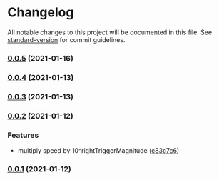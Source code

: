 # Changelog

All notable changes to this project will be documented in this file. See [standard-version](https://github.com/conventional-changelog/standard-version) for commit guidelines.

### [0.0.5](https://github.com/Stuff-Mods/MHW-TheFlash/compare/v0.0.4...v0.0.5) (2021-01-16)

### [0.0.4](https://github.com/Stuff-Mods/MHW-TheFlash/compare/v0.0.3...v0.0.4) (2021-01-13)

### [0.0.3](https://github.com/Stuff-Mods/MHW-TheFlash/compare/v0.0.2...v0.0.3) (2021-01-13)

### [0.0.2](https://github.com/Stuff-Mods/MHW-TheFlash/compare/v0.0.1...v0.0.2) (2021-01-12)


### Features

* multiply speed by 10^rightTriggerMagnitude ([c83c7c6](https://github.com/Stuff-Mods/MHW-TheFlash/commit/c83c7c6349c7dbde0576666bb4e3de9b238baaf4))

### [0.0.1](https://github.com/Stuff-Mods/MHW-TheFlash/compare/v0.0.0...v0.0.1) (2021-01-12)
